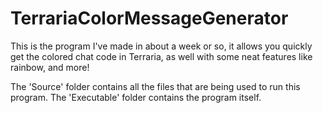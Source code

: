 # TerrariaColorMessageGenerator
This is the program I've made in about a week or so, it allows you quickly get the colored chat code in Terraria, as well with some neat features like rainbow, and more!

The 'Source' folder contains all the files that are being used to run this program.
The 'Executable' folder contains the program itself.
